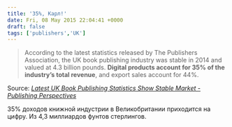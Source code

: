 ```yaml
---
title: '35%, Карл!'
date: Fri, 08 May 2015 22:04:41 +0000
draft: false
tags: ['publishers','UK']
---
```


> According to the latest statistics released by The Publishers Association, the UK book publishing industry was stable in 2014 and valued at 4.3 billion pounds. **Digital products account for 35% of the industry’s total revenue**, and export sales account for 44%.

Source: _[Latest UK Book Publishing Statistics Show Stable Market - Publishing Perspectives](http://publishingperspectives.com/2015/05/latest-uk-book-publishing-statistics-show-stable-market/)_

35% доходов книжной индустрии в Великобритании приходится на цифру. Из 4,3 миллиардов фунтов стерлингов.